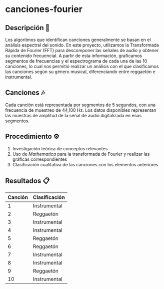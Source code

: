 # canciones-fourier

## Descripción 📑

Los algoritmos que identifican canciones generalmente se basan en el análisis
espectral del sonido. En este proyecto, utilizamos la Transformada Rápida de
Fourier (FFT) para descomponer las señales de audio y obtener su contenido
frecuencial. A partir de esta información, graficamos segmentos de frecuencias
y el espectrograma de cada una de las 10 canciones, lo cual nos permitió realizar
un análisis con el que clasificamos las canciones según su género musical,
diferenciando entre reggaetón e instrumental.

## Canciones 🎶

Cada canción está representada por segmentos de 5 segundos,
con una frecuencia de muestreo de 44,100 Hz. Los datos disponibles representan
las muestras de amplitud de la señal de audio digitalizada en esos segmentos.

## Procedimiento ⚙️

1. Investigación teórica de conceptos relevantes
2. Uso de *Mathematica* para la transformada de Fourier y realizar las gráficas correspondientes
3. Clasificación cualitativa de las canciones con los elementos anteriores

## Resultados 📋

| Canción | Clasificación  |
|---------|----------------|
| 1       | Instrumental   |
| 2       | Reggaetón      |
| 3       | Instrumental   |
| 4       | Instrumental   |
| 5       | Reggaetón      |
| 6       | Reggaetón      |
| 7       | Instrumental   |
| 8       | Instrumental   |
| 9       | Reggaetón      |
| 10      | Instrumental   |


